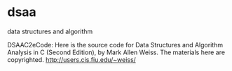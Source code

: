 dsaa
====

data structures and algorithm

DSAAC2eCode:
Here is the source code for Data Structures and Algorithm Analysis in C (Second Edition), by Mark Allen Weiss. The materials here are copyrighted. 
http://users.cis.fiu.edu/~weiss/
